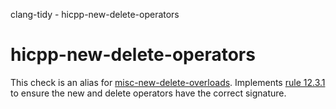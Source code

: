 clang-tidy - hicpp-new-delete-operators

</div>

<div class="meta"
http-equiv=refresh="5;URL=misc-new-delete-overloads.html">

</div>

# hicpp-new-delete-operators

This check is an alias for
[misc-new-delete-overloads](https://clang.llvm.org/extra/clang-tidy/checks/misc-new-delete-overloads.html). Implements
[rule 12.3.1](http://www.codingstandard.com/section/12-3-free-store/) to
ensure the <span class="title-ref">new</span> and
<span class="title-ref">delete</span> operators have the correct
signature.
